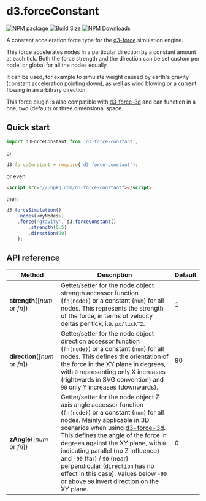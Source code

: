 d3.forceConstant
==============

[![NPM package][npm-img]][npm-url]
[![Build Size][build-size-img]][build-size-url]
[![NPM Downloads][npm-downloads-img]][npm-downloads-url]

A constant acceleration force type for the [d3-force](https://github.com/d3/d3-force) simulation engine.

This force accelerates nodes in a particular direction by a constant amount at each tick. Both the force strength and the direction can be set custom per node, or global for all the nodes equally.

It can be used, for example to simulate weight caused by earth's gravity (constant acceleration pointing down), as well as wind blowing or a current flowing in an arbitrary direction.

This force plugin is also compatible with [d3-force-3d](https://github.com/vasturiano/d3-force-3d) and can function in a one, two (default) or three dimensional space.

## Quick start

```js
import d3ForceConstant from 'd3-force-constant';
```
or
```js
d3.forceConstant = require('d3-force-constant');
```
or even
```html
<script src="//unpkg.com/d3-force-constant"></script>
```
then
```js
d3.forceSimulation()
    .nodes(<myNodes>)
    .force('gravity', d3.forceConstant()
        .strength(0.5)
        .direction(90)   
    );
```

## API reference

| Method | Description | Default |
| ------------------ | -------------------------------------------------------------------------------------------------------------------------- | ------------- |
| <b>strength</b>([<i>num</i> or <i>fn</i>]) | Getter/setter for the node object strength accessor function (`fn(node)`) or a constant (`num`) for all nodes. This represents the strength of the force, in terms of velocity deltas per tick, i.e. `px/tick^2`.  | 1 |
| <b>direction</b>([<i>num</i> or <i>fn</i>]) | Getter/setter for the node object direction accessor function (`fn(node)`) or a constant (`num`) for all nodes. This defines the orientation of the force in the XY plane in degrees, with `0` representing only X increases (rightwards in SVG convention) and `90` only Y increases (downwards).  | 90 |
| <b>zAngle</b>([<i>num</i> or <i>fn</i>]) | Getter/setter for the node object Z axis angle accessor function (`fn(node)`) or a constant (`num`) for all nodes. Mainly applicable in 3D scenarios when using [d3-force-3d](https://github.com/vasturiano/d3-force-3d). This defines the angle of the force in degrees against the XY plane, with `0` indicating parallel (no Z influence) and `-90` (far) / `90` (near) perpendicular (`direction` has no effect in this case). Values below `-90` or above `90` invert direction on the XY plane. | 0 |


[npm-img]: https://img.shields.io/npm/v/d3-force-constant
[npm-url]: https://npmjs.org/package/d3-force-constant
[build-size-img]: https://img.shields.io/bundlephobia/minzip/d3-force-constant
[build-size-url]: https://bundlephobia.com/result?p=d3-force-constant
[npm-downloads-img]: https://img.shields.io/npm/dt/d3-force-constant
[npm-downloads-url]: https://www.npmtrends.com/d3-force-constant
